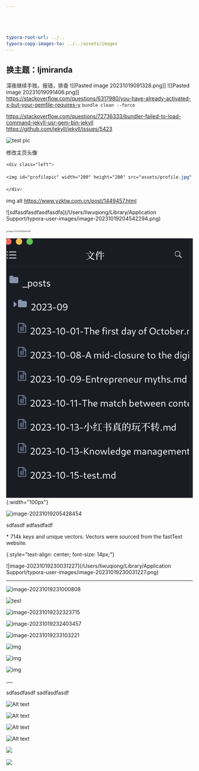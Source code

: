 ```yaml
---




typora-root-url: ../..
typora-copy-images-to: ../../assets/images
---
```


## 换主题：ljmiranda
深夜继续手贱，报错，排查
![[Pasted image 20231019091328.png]]
![[Pasted image 20231019091406.png]]
https://stackoverflow.com/questions/6317980/you-have-already-activated-x-but-your-gemfile-requires-y
`bundle clean --force`

https://stackoverflow.com/questions/72736333/bundler-failed-to-load-command-jekyll-usr-gem-bin-jekyll
https://github.com/jekyll/jekyll/issues/5423

![test pic](/assets/image.png)

修改主页头像
```scss
<div class="left">

<img id="profilepic" width="200" height="200" src="assets/profile.jpg" alt="Profile">

</div>
```
img alt 
https://www.yzktw.com.cn/post/1449457.html

![sdfasdfasdfasdfasdfa](/Users/liwuqiong/Library/Application Support/typora-user-images/image-20231019204542294.png)



<img src="/Users/liwuqiong/Library/Application Support/typora-user-images/image-20231019204843291.png" alt="image-20231019204843291" style="zoom:33%;" />

![image-20231019205428454](/assets/image-20231019205428454.png){:width="100px"}


![image-20231019205428454](http://127.0.0.1:4000/assets/image-20231019205428454.png)




sdfasdf 
adfasdfadf



<p>* 714k keys and unique vectors. Vectors were sourced from the fastText website.</p>
{:style="text-align: center; font-size: 14px;"}






![image-20231019230031227](/Users/liwuqiong/Library/Application Support/typora-user-images/image-20231019230031227.png)




---



![image-20231019231000808](.././assets/images/image-20231019231000808.png)



![test](/assets/images/2023-10-19-test/个人照2.jpg)





![image-20231019232323715](../../assets/images/image-20231019232323715.png)





![image-20231019232403457](/assets/images/image-20231019232403457.png)



![image-20231019233103221](/assets/images/image-20231019233103221.png)





![img](/assets/images/silver_standard_framework.png)



![img](/assets/images/silver_standard_framework-20231019234308622.png)

![img](/assets/images/word_vector_design.png)

<img src="/assets/images/758442-20230705111918497-83029265.png" alt="dfadfa" style="zoom:30%;" />


sdfasdfasdf
sadfasdfasdf

![Alt text](image.png)

![Alt text](image-1.png)


![Alt text][fasdsdfasdfasdf]

[fasdsdfasdfasdf]: image-2.png

![Alt text](image-3.png)





![](/assets/images/bg2021112311.jpg)



![](https://cdn.beekka.com/blogimg/asset/202111/bg2021112311.jpg)



